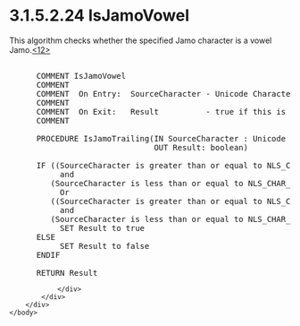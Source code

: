 <html dir="LTR" xmlns:mshelp="http://msdn.microsoft.com/mshelp" xmlns:ddue="http://ddue.schemas.microsoft.com/authoring/2003/5" xmlns:xlink="http://www.w3.org/1999/xlink" xmlns:tool="http://www.microsoft.com/tooltip">
    <head>
        <meta http-equiv="Content-Type" content="text/html; CHARSET=utf-8"></meta>
        <meta name="save" content="history"></meta>
        <title>3.1.5.2.24 IsJamoVowel</title>
        <xml>
            <mshelp:toctitle title="3.1.5.2.24 IsJamoVowel"></mshelp:toctitle>
            <mshelp:rltitle title="[MS-UCODEREF]: IsJamoVowel"></mshelp:rltitle>
            <mshelp:keyword index="A" term="2eaa7153-e51b-4229-910e-dc90cd1560d8"></mshelp:keyword>
            <mshelp:attr name="DCSext.ContentType" value="open specification"></mshelp:attr>
            <mshelp:attr name="AssetID" value="2eaa7153-e51b-4229-910e-dc90cd1560d8"></mshelp:attr>
            <mshelp:attr name="TopicType" value="kbRef"></mshelp:attr>
            <mshelp:attr name="DCSext.Title" value="[MS-UCODEREF]: IsJamoVowel" />
        </xml>
    </head>
    <body>
        <div id="header">
            <h1 class="heading">3.1.5.2.24 IsJamoVowel</h1>
        </div>
        <div id="mainSection">
            <div id="mainBody">
                <div id="allHistory" class="saveHistory"></div>
                <div id="sectionSection0" class="section" name="collapseableSection">
                    

<p>This algorithm checks whether the specified Jamo character
is a vowel Jamo.<a id="Appendix_A_Target_12"></a><a href="a6d86942-eaf6-44c6-8afd-1603b3f4f0aa.html#Appendix_A_12" aria-label="Product behavior note 12">&lt;12&gt;</a></p>

<dl>
<dd>
<div><pre>  
 COMMENT IsJamoVowel
 COMMENT
 COMMENT  On Entry:  SourceCharacter - Unicode Character to test
 COMMENT
 COMMENT  On Exit:   Result          - true if this is a vowel Jamo
 COMMENT
  
 PROCEDURE IsJamoTrailing(IN SourceCharacter : Unicode Character,
                          OUT Result: boolean)
  
 IF ((SourceCharacter is greater than or equal to NLS_CHAR_FIRST_VOWEL_JAMO)
      and
    (SourceCharacter is less than or equal to NLS_CHAR_LAST_VOWEL_JAMO))
      Or
    ((SourceCharacter is greater than or equal to NLS_CHAR_FIRST_EXT_B_VOWEL_JAMO)
      and
    (SourceCharacter is less than or equal to NLS_CHAR_LAST_LEADING_EXT_B_VOWEL_JAMO))
      SET Result to true
 ELSE
      SET Result to false
 ENDIF
  
 RETURN Result
</pre></div>
</dd></dl>


                </div>
            </div>
        </div>
    </body>
</html>